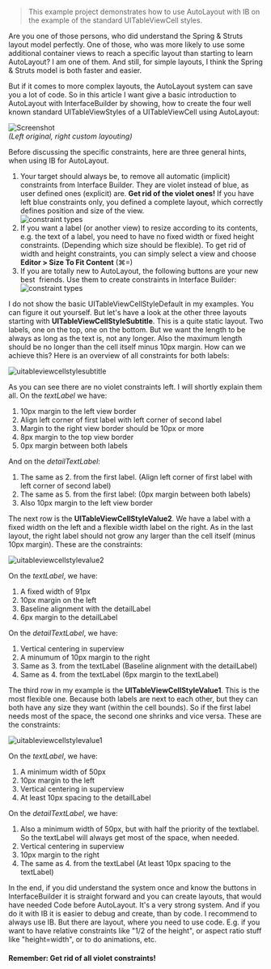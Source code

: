 > This example project demonstrates how to use AutoLayout with IB on the example of the standard UITableViewCell styles.

Are you one of those persons, who did understand the Spring & Struts layout model perfectly. One of those, who was more likely to use some additional container views to reach a specific layout than starting to learn AutoLayout? I am one of them. And still, for simple layouts, I think the Spring & Struts model is both faster and easier.

But if it comes to more complex layouts, the AutoLayout system can save you a lot of code. So in this article I want give a basic introduction to AutoLayout with InterfaceBuilder by showing, how to create the four well known standard UITableViewStyles of a UITableViewCell using AutoLayout:

![Screenshot](assets/screenshot.png "Screenshot")  
*(Left original, right custom layouting)*

Before discussing the specific constraints, here are three general hints, when using IB for AutoLayout.

1. Your target should always be, to remove all automatic (implicit) constraints from Interface Builder. They are violet instead of blue, as user defined ones (explicit) are. **Get rid of the violet ones!** If you have left blue constraints only, you defined a complete layout, which correctly defines position and size of the view.  
   ![constraint types](assets/editorvsuser.jpg "constraint types")
1. If you want a label (or another view) to resize according to its contents, e.g. the text of a label, you need to have no fixed width or fixed height constraints. (Depending which size should be flexible). To get rid of width and height constraints, you can simply select a view and choose **Editor > Size To Fit Content** (⌘=)
1. If you are totally new to AutoLayout, the following buttons are your new best  friends. Use them to create constraints in Interface Builder:  
   ![constraint types](assets/autolayoutcontrols.png "constraint types")

I do not show the basic UITableViewCellStyleDefault in my examples. You can figure it out yourself. But let's have a look at the other three layouts starting with **UITableViewCellStyleSubtitle**. This is a quite static layout. Two labels, one on the top, one on the bottom. But we want the length to be always as long as the text is, not any longer. Also the maximum length should be no longer than the cell itself minus 10px margin. How can we achieve this? Here is an overview of all constraints for both labels:

![uitableviewcellstylesubtitle](assets/uitableviewcellstylesubtitle.jpg "uitableviewcellstylesubtitle")

As you can see there are no violet constraints left. I will shortly explain them all. On the *textLabel* we have:

1. 10px margin to the left view border
1. Align left corner of first label with left corner of second label
1. Margin to the right view border should be 10px or more
1. 8px margin to the top view border
1. 0px margin between both labels

And on the *detailTextLabel*:

1. The same as 2. from the first label. (Align left corner of first label with left corner of second label)
1. The same as 5. from the first label: (0px margin between both labels)
1. Also 10px margin to the left view border

The next row is the **UITableViewCellStyleValue2**. We have a label with a fixed width on the left and a flexible width label on the right. As in the last layout, the right label should not grow any larger than the cell itself (minus 10px margin). These are the constraints:

![uitableviewcellstylevalue2](assets/uitableviewcellstylevalue2.jpg "uitableviewcellstylevalue2")

On the *textLabel*, we have:

1. A fixed width of 91px
1. 10px margin on the left
1. Baseline alignment with the detailLabel
1. 6px margin to the detailLabel

On the *detailTextLabel*, we have:

1. Vertical centering in superview
1. A minumum of 10px margin to the right
1. Same as 3. from the textLabel (Baseline alignment with the detailLabel)
1. Same as 4. from the textLabel (6px margin to the textLabel)

The third row in my example is the **UITableViewCellStyleValue1**. This is the most flexible one. Because both labels are next to each other, but they can both have any size they want (within the cell bounds). So if the first label needs most of the space, the second one shrinks and vice versa. These are the constraints:

![uitableviewcellstylevalue1](assets/uitableviewcellstylevalue1.jpg "uitableviewcellstylevalue1")

On the *textLabel*, we have:

1. A minimum width of 50px
1. 10px margin to the left
1. Vertical centering in superview
1. At least 10px spacing to the detailLabel

On the *detailTextLabel*, we have:

1. Also a minimum width of 50px, but with half the priority of the textlabel. So the textLabel will always get most of the space, when needed.
1. Vertical centering in superview
1. 10px margin to the right
1. The same as 4. from the textLabel (At least 10px spacing to the textLabel)

In the end, if you did understand the system once and know the buttons in InterfaceBuilder it is straight forward and you can create layouts, that would have needed Code before AutoLayout. It's a very strong system. And if you do it with IB it is easier to debug and create, than by code. I recommend to always use IB. But there are layout, where you need to use code. E.g. if you want to have relative constraints like "1/2 of the height", or aspect ratio stuff like "height=width", or to do animations, etc.

#### Remember: Get rid of all violet constraints!
